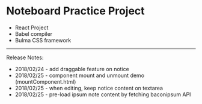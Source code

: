 # Noteboard Practice Project
- React Project
- Babel compiler
- Bulma CSS framework

------------------------------------------------

Release Notes:

- 2018/02/24 - add draggable feature on notice
- 2018/02/25 - component mount and unmount demo (mountComponent.html)
- 2018/02/25 - when editing, keep notice content on textarea
- 2018/02/25 - pre-load ipsum note content by fetching baconipsum API

